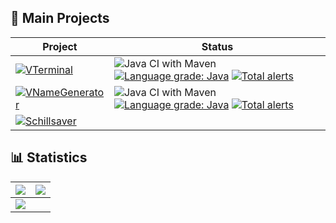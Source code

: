 <h2>🧾 Main Projects</h2>

|Project|Status|
|---|---|
|[![VTerminal](https://github-readme-stats.vercel.app/api/pin/?username=Valkryst&repo=VTerminal&theme=dracula)](https://github.com/Valkryst/VTerminal)|![Java CI with Maven](https://github.com/Valkryst/VTerminal/workflows/Java%20CI%20with%20Maven/badge.svg?branch=master) [![Language grade: Java](https://img.shields.io/lgtm/grade/java/g/Valkryst/VTerminal.svg?logo=lgtm&logoWidth=18)](https://lgtm.com/projects/g/Valkryst/VTerminal/context:java) [![Total alerts](https://img.shields.io/lgtm/alerts/g/Valkryst/VTerminal.svg?logo=lgtm&logoWidth=18)](https://lgtm.com/projects/g/Valkryst/VTerminal/alerts/)|
|[![VNameGenerator](https://github-readme-stats.vercel.app/api/pin/?username=Valkryst&repo=VNameGenerator&theme=dracula)](https://github.com/Valkryst/VNameGenerator)|![Java CI with Maven](https://github.com/Valkryst/VNameGenerator/workflows/Java%20CI%20with%20Maven/badge.svg?branch=master) [![Language grade: Java](https://img.shields.io/lgtm/grade/java/g/Valkryst/VNameGenerator.svg?logo=lgtm&logoWidth=18)](https://lgtm.com/projects/g/Valkryst/VNameGenerator/context:java) [![Total alerts](https://img.shields.io/lgtm/alerts/g/Valkryst/VNameGenerator.svg?logo=lgtm&logoWidth=18)](https://lgtm.com/projects/g/Valkryst/VNameGenerator/alerts/)|
|[![Schillsaver](https://github-readme-stats.vercel.app/api/pin/?username=Valkryst&repo=Schillsaver&theme=dracula)](https://github.com/Valkryst/Schillsaver)|

<h2>📊 Statistics</h2>

|<img src="https://github-readme-streak-stats.herokuapp.com/?user=Valkryst&theme=tokyonight">|<img src="https://github-readme-stats.vercel.app/api?username=Valkryst&show_icons=true&hide_border=true&theme=tokyonight">|
|:-:|:-:|
|<img src="https://github-readme-stats.vercel.app/api/top-langs/?username=Valkryst&layout=compact&theme=tokyonight">||

